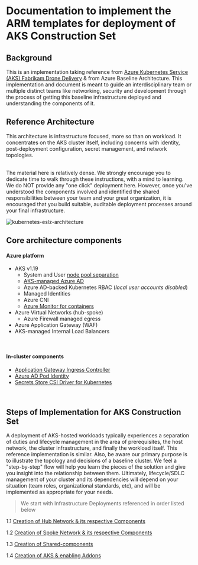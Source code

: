 # Documentation to implement the ARM templates for deployment of AKS Construction Set

## Background

This is an implementation taking reference from [Azure Kubernetes Service (AKS) Fabrikam Drone Delivery](https://github.com/mspnp/aks-fabrikam-dronedelivery) & from Azure Baseline Architecture.
This implementation and document is meant to guide an interdisciplinary team or multiple distinct teams like networking, security and development through the process of getting this  baseline infrastructure deployed and understanding the components of it.

## Reference Architecture
This architecture is infrastructure focused, more so than on workload. It concentrates on the AKS cluster itself, including concerns with identity, post-deployment configuration, secret management, and network topologies.

<br/>
The material here is relatively dense. We strongly encourage you to dedicate time to walk through these instructions, with a mind to learning. We do NOT provide any "one click" deployment here. However, once you've understood the components involved and identified the shared responsibilities between your team and your great organization, it is encouraged that you build suitable, auditable deployment processes around your final infrastructure.

<br/>

![kubernetes-eslz-architecture](https://user-images.githubusercontent.com/50182145/129262042-6652bcac-bb2e-4e7d-a20b-92cc8271b0ec.jpg)

## Core architecture components

#### Azure platform

- AKS v1.19
  - System and User [node pool separation](https://docs.microsoft.com/azure/aks/use-system-pools)
  - [AKS-managed Azure AD](https://docs.microsoft.com/azure/aks/managed-aad)
  - Azure AD-backed Kubernetes RBAC (_local user accounts disabled_)
  - Managed Identities
  - Azure CNI
  - [Azure Monitor for containers](https://docs.microsoft.com/azure/azure-monitor/insights/container-insights-overview)
- Azure Virtual Networks (hub-spoke)
  - Azure Firewall managed egress
- Azure Application Gateway (WAF)
- AKS-managed Internal Load Balancers

<br/>

#### In-cluster components
- [Application Gateway Ingress Controller](https://docs.microsoft.com/en-us/azure/application-gateway/ingress-controller-overview)
- [Azure AD Pod Identity](https://docs.microsoft.com/azure/aks/use-azure-ad-pod-identity)
- [Secrets Store CSI Driver for Kubernetes](https://docs.microsoft.com/azure/aks/csi-secrets-store-driver)

<br/>

## Steps of Implementation for AKS Construction Set


A deployment of AKS-hosted workloads typically experiences a separation of duties and lifecycle management in the area of prerequisites, the host network, the cluster infrastructure, and finally the workload itself. This reference implementation is similar. Also, be aware our primary purpose is to illustrate the topology and decisions of a baseline cluster. We feel a "step-by-step" flow will help you learn the pieces of the solution and give you insight into the relationship between them. Ultimately, lifecycle/SDLC management of your cluster and its dependencies will depend on your situation (team roles, organizational standards, etc), and will be implemented as appropriate for your needs.

>We start with Infrastructure Deployments referenced in order listed below
 
1.1 [Creation of Hub Network & its respective Components](./Infrastructure-Deployment/Hub/README.md)

1.2 [Creation of Spoke Network & its respective Components](./Infrastructure-Deployment/Spoke/README.md)

1.3 [Creation of Shared-components](./Infrastructure-Deployment/Shared-components/README.md)

1.4 [Creation of AKS & enabling Addons](./AKS-Deployment/README.md)
